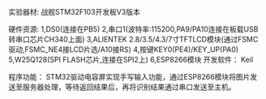 实验器材:
	战舰STM32F103开发板V3版本
	
硬件资源:
	1,DS0(连接在PB5)
	2,串口1(波特率:115200,PA9/PA10连接在板载USB转串口芯片CH340上面)
	3,ALIENTEK 2.8/3.5/4.3/7寸TFTLCD模块(通过FSMC驱动,FSMC_NE4接LCD片选/A10接RS)
	4,按键KEY0(PE4)/KEY_UP(PA0)
	5,W25Q128(SPI FLASH芯片,连接在SPI2上) 
	6,ESP8266模块
开发软件：
	Keil

程序功能：
	STM32驱动电容屏实现手写输入功能，通过ESP8266模块将图片发送至服务器处理，等待返回结果后，再将识别结果通过串口发送至主机。